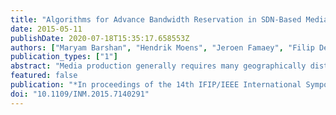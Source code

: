 ```yaml
---
title: "Algorithms for Advance Bandwidth Reservation in SDN-Based Media Production Networks"
date: 2015-05-11
publishDate: 2020-07-18T15:35:17.658553Z
authors: ["Maryam Barshan", "Hendrik Moens", "Jeroen Famaey", "Filip De Turck"]
publication_types: ["1"]
abstract: "Media production generally requires many geographically distributed actors (e.g., production houses, broad-casters, advertisers) to exchange huge amounts of raw video and audio data. Traditional distribution techniques, such as dedicated point-to-point optical links, are highly inefficient in terms of installation time and cost. To improve efficiency, shared media production networks that connect all involved actors over a large geographical area, are currently being deployed. The traffic in such networks is often predictable, as the timing and bandwidth requirements of data transfers are generally known hours or even days in advance. As such, the use of advance bandwidth reservation (AR) can greatly increase resource utilization and cost efficiency. In this paper, we propose an Integer Linear Program-ming formulation of the bandwidth scheduling problem, which takes into account the specific characteristics of media production networks, is presented. Two novel optimization algorithms based on this model are thoroughly evaluated and compared by means of in-depth simulation results."
featured: false
publication: "*In proceedings of the 14th IFIP/IEEE International Symposium on Integrated Network Management (IM)*"
doi: "10.1109/INM.2015.7140291"
---
```

